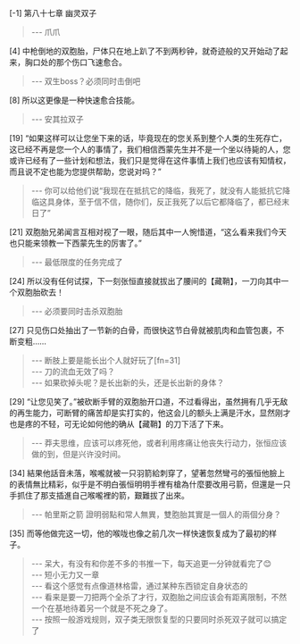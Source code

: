 
[-1] 第八十七章 幽灵双子
>--- 爪爪<br>

[4] 中枪倒地的双胞胎，尸体只在地上趴了不到两秒钟，就奇迹般的又开始动了起来，胸口处的那个伤口飞速愈合。
>--- 双生boss？必须同时击倒吧<br>

[8] 所以这更像是一种快速愈合技能。
>--- 安其拉双子<br>

[19] “如果这样可以让您坐下来的话，毕竟现在的您关系到整个人类的生死存亡，这已经不再是您一个人的事情了，我们相信西蒙先生并不是一个坐以待毙的人，您或许已经有了一些计划和想法，我们只是觉得在这件事情上我们也应该有知情权，而且说不定也能为您提供帮助，您说对吗？”
>--- 你可以给他们说“我现在在抵抗它的降临，我死了，就没有人能抵抗它降临这具身体，至于信不信，随你们，反正我死了以后它都降临了，都已经末日了”<br>

[21] 双胞胎兄弟闻言互相对视了一眼，随后其中一人惋惜道，“这么看来我们今天也只能来领教一下西蒙先生的厉害了。”
>--- 最低限度的任务完成了<br>

[24] 所以没有任何试探，下一刻张恒直接就拔出了腰间的【藏鞘】，一刀向其中一个双胞胎砍去！
>--- 必须要同时击杀双胞胎<br>

[27] 只见伤口处抽出了一节新的白骨，而很快这节白骨就被肌肉和血管包裹，不断变粗……
>--- 断肢上要是能长出个人就好玩了[fn=31]<br>
>--- 刀的流血无效了吗？<br>
>--- 如果砍掉头呢？是长出新的头，还是长出新的身体？<br>

[29] “让您见笑了。”被砍断手臂的双胞胎开口道，不过看得出，虽然拥有几乎无敌的再生能力，可断臂的痛苦却是实打实的，他这会儿的额头上满是汗水，显然刚才也是疼的不轻，可无论如何他的确从【藏鞘】的刀下活了下来。
>--- 莽夫思维，应该可以疼死他，或者利用疼痛让他丧失行动力，张恒应该做的到，但是兴许没时间。<br>

[34] 結果他話音未落，喉嚨就被一只羽箭給刺穿了，望著忽然彎弓的張恒他臉上的表情無比精彩，似乎是不明白張恒明明手裡有槍為什麼要改用弓箭，但還是一只手抓住了那支插進自己喉嚨裡的箭，艱難拔了出來。
>--- 帕里斯之箭 證明弱點和常人無異，雙胞胎其實是一個人的兩個分身？<br>

[35] 而等他做完这一切，他的喉咙也像之前几次一样快速恢复成为了最初的样子。
>--- 呆大，有没有和你差不多的书推一下，每天追更一分钟就看完了😊<br>
>--- 短小无力又一章<br>
>--- 看这个感觉有点像道林格雷，通过某种东西锁定自身状态的<br>
>--- 看来是要一刀把两个全杀了才行，双胞胎之间应该会有距离限制，不然一个在基地待着另一个就是不死之身了。<br>
>--- 按照一般游戏规则，双子类无限恢复型的只要同时杀死双子就可以搞定了<br>
